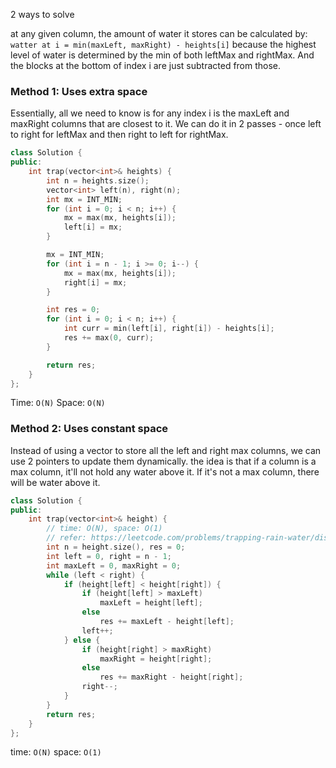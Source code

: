 2 ways to solve

at any given column, the amount of water it stores can be calculated by:
`watter at i = min(maxLeft, maxRight) - heights[i]`
because the highest level of water is determined by the min of both leftMax and rightMax. And the blocks at the bottom of index i are just subtracted from those.
### Method 1: Uses extra space

Essentially, all we need to know is for any index i is the maxLeft and maxRight columns that are closest to it. We can do it in 2 passes - once left to right for leftMax and then right to left for rightMax.

```cpp
class Solution {
public:
    int trap(vector<int>& heights) {
        int n = heights.size();
        vector<int> left(n), right(n);
        int mx = INT_MIN;
        for (int i = 0; i < n; i++) {
            mx = max(mx, heights[i]);
            left[i] = mx;
        }

        mx = INT_MIN;
        for (int i = n - 1; i >= 0; i--) {
            mx = max(mx, heights[i]);
            right[i] = mx;
        }

        int res = 0;
        for (int i = 0; i < n; i++) {
            int curr = min(left[i], right[i]) - heights[i];
            res += max(0, curr);
        }

        return res;
    }
};
```
Time: `O(N)`
Space: `O(N)`

### Method 2: Uses constant space

Instead of using a vector to store all the left and right max columns, we can use 2 pointers to update them dynamically.
the idea is that if a column is a max column, it'll not hold any water above it. If it's not a max column, there will be water above it. 

```cpp
class Solution {
public:
    int trap(vector<int>& height) {
        // time: O(N), space: O(1)
        // refer: https://leetcode.com/problems/trapping-rain-water/discuss/153992/Java-O(n)-time-and-O(1)-space-(with-explanations).
        int n = height.size(), res = 0;
        int left = 0, right = n - 1;
        int maxLeft = 0, maxRight = 0;
        while (left < right) {
            if (height[left] < height[right]) {
                if (height[left] > maxLeft)
                    maxLeft = height[left];
                else
                    res += maxLeft - height[left];
                left++;
            } else {
                if (height[right] > maxRight)
                    maxRight = height[right];
                else
                    res += maxRight - height[right];
                right--;
            }
        }
        return res;
    }
};
```
time: `O(N)`
space: `O(1)`